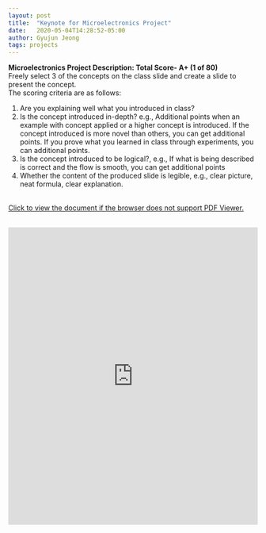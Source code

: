 ```yaml
---
layout: post
title:  "Keynote for Microelectronics Project"
date:   2020-05-04T14:28:52-05:00
author: Gyujun Jeong
tags: projects
---
```

<b>Microelectronics Project Description: Total Score- A+ (1 of 80)</b><br>
Freely select 3 of the concepts on the class slide and create a slide to present the concept. <br>
The scoring criteria are as follows:<br>
1. Are you explaining well what you introduced in class? 
2. Is the concept introduced in-depth? e.g., Additional points when an example with concept applied or a higher concept is introduced. If the concept introduced is more novel than others, you can get additional points. If you prove what you learned in class through experiments, you can additional points. 
3. Is the concept introduced to be logical?, e.g., If what is being described is correct and the flow is smooth, you can get additional points 
4. Whether the content of the produced slide is legible, e.g., clear picture, neat formula, clear explanation.<br><br>


<a href="https://drive.google.com/file/d/1z8W90tzyPR1DhM4Wlm5uv3qknYrelN-8/preview" target="_blank">Click to view the document if the browser does not support PDF Viewer.</a><br><br>

<iframe src="https://drive.google.com/file/d/1z8W90tzyPR1DhM4Wlm5uv3qknYrelN-8/preview" style="width:100%; height:600px;" frameborder="0"></iframe>

